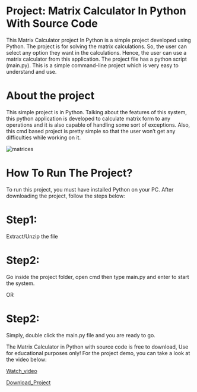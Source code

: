 # Project: Matrix Calculator In Python With Source Code

This Matrix Calculator project In Python is a simple project developed using Python. The project is for solving the matrix calculations. So, the user can select any option they want in the calculations. Hence, the user can use a matrix calculator from this application. The project file has a python script (main.py). This is a simple command-line project which is very easy to understand and use.

# About the project
This simple project is in Python. Talking about the features of this system, this python application is developed to calculate matrix form to any operations and it is also capable of handling some sort of exceptions. Also, this cmd based project is pretty simple so that the user won’t get any difficulties while working on it.

![matrices](https://user-images.githubusercontent.com/44707673/90329350-b5343080-dfc1-11ea-8743-7a5549c7179e.png)
 
# How To Run The Project?
To run this project, you must have installed Python on your PC. After downloading the project, follow the steps below:


# Step1:
Extract/Unzip the file

# Step2:
Go inside the project folder, open cmd then type main.py and enter to start the system.

OR

# Step2:
Simply, double click the main.py file and you are ready to go.

The Matrix Calculator in Python with source code is free to download, Use for educational purposes only! For the project demo, you can take a look at the video below:

[Watch_video](https://www.youtube.com/watch?time_continue=175&v=_QBR81WAktU&feature=emb_logo)

[Download_Project](https://github.com/vkn84527/MATRIX-CALCULATOR-IN-PYTHON)
